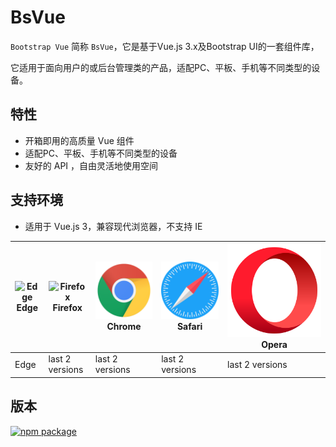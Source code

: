# BsVue
`Bootstrap Vue` 简称 `BsVue`，它是基于Vue.js 3.x及Bootstrap UI的一套组件库，

它适用于面向用户的或后台管理类的产品，适配PC、平板、手机等不同类型的设备。

## 特性
- 开箱即用的高质量 Vue 组件
- 适配PC、平板、手机等不同类型的设备
- 友好的 API ，自由灵活地使用空间

## 支持环境

- 适用于 Vue.js 3，兼容现代浏览器，不支持 IE

| ![Edge](../assets/browser-logo/icon-edge.svg) Edge | ![Firefox](../assets/browser-logo/icon-firefox.svg) Firefox | ![Chrome](../assets/browser-logo/icon-chrome.svg) Chrome | ![Safari](../assets/browser-logo/icon-safari.svg) Safari | ![Opera](../assets/browser-logo/icon-opera.svg) Opera |
|----------------------------------------------------|------------------------------------------------------|----------------------------------------------------|----------------------------------------------------|--------------------------------------------------|
| Edge                                               | last 2 versions                                      | last 2 versions                                    | last 2 versions                                    | last 2 versions                                  |

## 版本

[![npm package](https://img.shields.io/npm/v/bs-vue.svg?style=flat-square)](https://www.npmjs.org/package/bs-vue)

